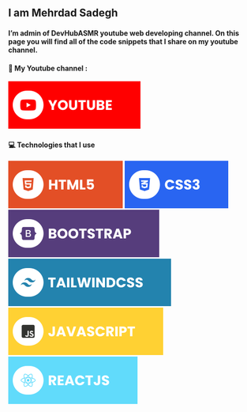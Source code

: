 ## I am Mehrdad Sadegh

#### I’m admin of DevHubASMR youtube web developing channel. On this page you will find all of the code snippets that I share on my youtube channel.
 
#### 🔗 My Youtube channel :
[![YouTube](./assets/youtube.svg)](https://www.youtube.com/@DevHubASMR)

#### 💻 Technologies that I use
![HTML5](./assets/html.svg) ![CSS3](./assets/css.svg) ![Bootstrap](./assets/bootstrap.svg) ![TailwindCSS](./assets/tailwind.svg) ![JavaScript](./assets/javascript.svg) ![React](./assets/react.svg)